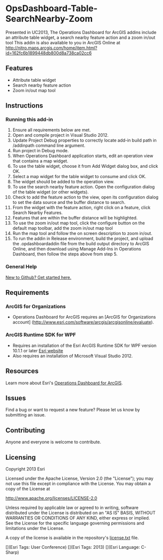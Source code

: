 OpsDashboard-Table-SearchNearby-Zoom
================================

Presented in UC2013, The Operations Dashboard for ArcGIS addins include an attribute table widget, a search nearby feature action and a zoom in/out tool
This addin is also available to you in ArcGIS Online at http://nitro.maps.arcgis.com/home/item.html?id=162fc6b1899448db800d8a738ca02cc6

## Features

* Attribute table widget 
* Search nearby feature action
* Zoom in/out map tool

## Instructions

### Running this add-in

1. Ensure all requirements below are met.
2. Open and compile project in Visual Studio 2012.
3. Update Project Debug properties to correctly locate add-in build path in /addinpath command line argument.
4. Run project in Debug mode.
5. When Operations Dashboard application starts, edit an operation view that contains a map widget.
6. To use the table widget, choose it from Add Widget dialog box, and click OK. 
6. Select a map widget for the table widget to consume and click OK.
7. The widget should be added to the operation view. 
8. To use the search nearby feature action. Open the configuration dialog of the table widget (or other widgets).
9. Check to add the feature action to the view, open its configuration dialog to set the data source and the buffer distance to search.
10. From the widget with the feature action, right click on a feature, click Search Nearby Features. 
11. Features that are within the buffer distance will be highlighted. 
12. To use the zoom in/out map tool, click the configure button on the default map toolbar, add the zoom in/out map tool
13. Run the map tool and follow the on screen description to zoom in/out.
11. To run the addin in Release environment, build the project, and upload the .opdashboardaddin file from the build output directory to ArcGIS Online, and then download using Manage Add-Ins in Operations Dashboard, then follow the steps above from step 5.

### General Help
[New to Github? Get started here.](http://htmlpreview.github.com/?https://github.com/Esri/esri.github.com/blob/master/help/esri-getting-to-know-github.html)

## Requirements
### ArcGIS for Organizations

* Operations Dashboard for ArcGIS requires an [ArcGIS for Organizations account] (http://www.esri.com/software/arcgis/arcgisonline/evaluate).

### ArcGIS Runtime SDK for WPF

* Requires an installation of the Esri ArcGIS Runtime SDK for WPF version 10.1.1 or later [Esri website](http://resources.arcgis.com/en/communities/runtime-wpf/)
* Also requires an installation of Microsoft Visual Studio 2012.

## Resources

Learn more about Esri's [Operations Dashboard for ArcGIS](http://www.esri.com/software/arcgis/arcgisonline/features/operations-dashboard).

## Issues

Find a bug or want to request a new feature?  Please let us know by submitting an issue.

## Contributing

Anyone and everyone is welcome to contribute.

## Licensing

Copyright 2013 Esri

Licensed under the Apache License, Version 2.0 (the "License");
you may not use this file except in compliance with the License.
You may obtain a copy of the License at

   http://www.apache.org/licenses/LICENSE-2.0
         
Unless required by applicable law or agreed to in writing, software
distributed under the License is distributed on an "AS IS" BASIS,
WITHOUT WARRANTIES OR CONDITIONS OF ANY KIND, either express or implied.
See the License for the specific language governing permissions and
limitations under the License.
                                 
A copy of the license is available in the repository's
[license.txt](https://github.com/esri/table-searchnearby-zoom/blob/master/license.txt) file.
                                                                  
[](Esri Tags: User Conference)
[](Esri Tags: 2013)
[](Esri Language: C-Sharp)
                                                                                                               
                                                                                                                                                            
                                                                                                                                                            

